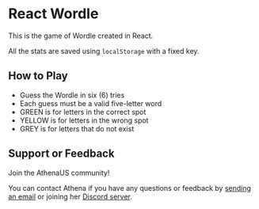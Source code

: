 # React Wordle

This is the game of Wordle created in React.

All the stats are saved using `localStorage` with a fixed key.

## How to Play

- Guess the Wordle in six (6) tries
- Each guess must be a valid five-letter word
- GREEN is for letters in the correct spot
- YELLOW is for letters in the wrong spot
- GREY is for letters that do not exist

## Support or Feedback

Join the AthenaUS community!

You can contact Athena if you have any questions or feedback by [sending an email](mailto:athena@parthenon.app) or joining her [Discord server](https://discord.com/invite/5dzECDz).
